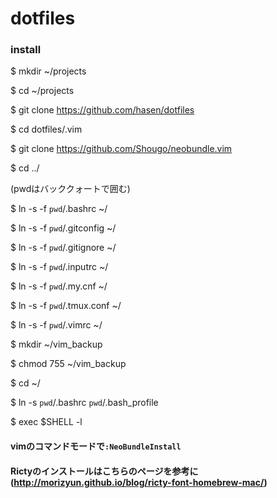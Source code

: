 dotfiles
========

### install

$ mkdir ~/projects

$ cd ~/projects

$ git clone https://github.com/hasen/dotfiles

$ cd dotfiles/.vim

$ git clone https://github.com/Shougo/neobundle.vim

$ cd ../

(pwdはバッククォートで囲む)

$ ln -s -f `pwd`/.bashrc ~/

$ ln -s -f `pwd`/.gitconfig ~/

$ ln -s -f `pwd`/.gitignore ~/

$ ln -s -f `pwd`/.inputrc ~/

$ ln -s -f `pwd`/.my.cnf ~/

$ ln -s -f `pwd`/.tmux.conf ~/

$ ln -s -f `pwd`/.vimrc ~/

$ mkdir ~/vim_backup

$ chmod 755 ~/vim_backup

$ cd ~/

$ ln -s `pwd`/.bashrc `pwd`/.bash_profile

$ exec $SHELL -l

#### vimのコマンドモードで`:NeoBundleInstall`

#### Rictyのインストールはこちらのページを参考に(http://morizyun.github.io/blog/ricty-font-homebrew-mac/)
